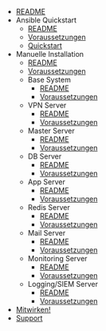 - [README](/#README.md)
- Ansible Quickstart
  - [README](manuell/README.md)
  - [Voraussetzungen](ansible/requirements.md)
  - [Quickstart](ansible/quickstart.md)
- Manuelle Installation
  - [README](manuell/README.md)
  - [Voraussetzungen](manuell/requirements.md)
  - Base System
    - [README](manuell/base/README.md)
    - [Voraussetzungen](manuell/base/requirements.md)
  - VPN Server
    - [README](manuell/vpn/README.md)
    - [Voraussetzungen](manuell/vpn/requirements.md)
  - Master Server
    - [README](manuell/master/README.md)
    - [Voraussetzungen](manuell/master/requirements.md)
  - DB Server
    - [README](manuell/db/README.md)
    - [Voraussetzungen](manuell/db/requirements.md)
  - App Server
    - [README](manuell/app/README.md)
    - [Voraussetzungen](manuell/app/requirements.md)
  - Redis Server
    - [README](manuell/redis/README.md)
    - [Voraussetzungen](manuell/redis/requirements.md)
  - Mail Server
    - [README](manuell/mail/README.md)
    - [Voraussetzungen](manuell/mail/requirements.md)
  - Monitoring Server
    - [README](manuell/monitoring/README.md)
    - [Voraussetzungen](manuell/monitor/requirements.md)
  - Logging/SIEM Server
    - [README](manuell/siem/README.md)
    - [Voraussetzungen](manuell/siem/requirements.md)
- [Mitwirken!](contribute.md)
- [Support](support.md)